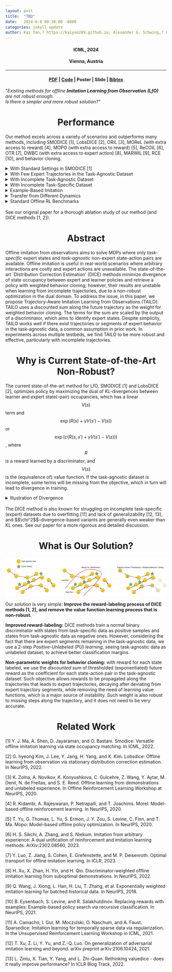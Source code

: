 ```yaml
---
layout: post
title:  "TBD" 
date:   2024-6-8 00:30:00 -0800
categories: jekyll update
author: Kai Yan,? https://kaiyan289.github.io; Alexander G. Schwing,? https://alexander-schwing.de; Yu-Xiong Wang? https://yxw.web.illinois.edu
---
```


<script
  src="https://cdn.mathjax.org/mathjax/latest/MathJax.js?config=TeX-AMS-MML_HTMLorMML"
  type="text/javascript">
</script>

<h4 align="center"> ICML, 2024</h4>  
<h4 align="center"> Vienna, Austria </h4>  
<hr>
<h4 align="center"> <a href="https://arxiv.org/abs/2311.01331">PDF</a> | <a href="https://github.com/KaiYan289/PW-DICE/">Code</a> | Poster | Slide | <a href="/bibtex/PWDICE.txt">Bibtex</a></h4>

<div class="quote"><p><i>"Existing methods for offline <b>Imitation Learning from Observation (LfO)</b> are not robust enough.<br> Is there a simpler and more robust solution?"</i></p></div>

<h1 align="center">Performance</h1>

Our method excels across a variety of scenarios and outperforms many methods, including SMODICE [1], LobsDICE [2], ORIL [3], MOReL (with extra access to reward) [4], MOPO (with extra access to reward) [5], ReCOIL [6], OTR [7], DWBC (with extra access to expert action) [8], MARWIL [9], RCE [10], and behavior cloning.

<details>
	<summary>With Standard Settings in SMODICE [1]</summary>
                <h4 align="center">Vs. SMODICE [1], LObSDICE [2], behavior cloning, ORIL [3], ReCOIL [6]</h4>
                <img src="/assets/TAILO-pic/app/plot-normal-May-2.png">
	<h4 align="center">Vs. OTR [7], DWBC with expert action [8] and MARWIL [9]</h4>
                <img src="/assets/TAILO-pic/app/plot-DWBC-OTR-MARWIL-normal-cameraready.png">
</details>

<details>
	<summary>With Few Expert Trajectories in the Task-Agnostic Dataset</summary>
	<h4 align="center">Vs. SMODICE [1], LObSDICE [2], behavior cloning, ORIL [3], ReCOIL [6]</h4>
                <img src="/assets/TAILO-pic/expert40/plot-expert40-May-2.png">
	<h4 align="center">Vs. OTR [7], DWBC with expert action [8] and MARWIL [9]</h4>
                <img src="/assets/TAILO-pic/app/plot-DWBC-OTR-MARWIL-E40-cameraready.png">
</details>

<details>
	<summary>With Incomplete Task-Agnostic Dataset</summary>
	<img src="/assets/TAILO-pic/incompleteTA/plot-missing-May-2.png">
</details>

<details>
	<summary>With Incomplete Task-Specific Dataset</summary>
	<img src="/assets/TAILO-pic/incompleteTS/plot-ht-May-2-small.png">
</details>

<details>
	<summary>Example-Based Imitation</summary>
	<img src="/assets/TAILO-pic/goal/plot-goal-May-2.png">
</details>

<details>
	<summary>Transfer from Different Dynamics</summary>
	<img src="/assets/TAILO-pic/mismatch/plot-mismatch-May-2.png">
</details>

<details>
	<summary>Standard Offline RL Benchmarks</summary>

<i>Note our method has no access to the ground-truth reward label, which is different from the baselines.</i>

<table>
<tr>
                <th>Environment </th><th> MOReL [4]</th><th> MOPO [5]</th> <th>TAILO (Ours) </th>
</tr><tr>
                <td> Halfcheetah-Medium </td><td> 42.1 </td><td> <b>42.3</b> </td><td> 39.8 </td>                
</tr>
<tr>
                <td> Hopper-Medium </td><td> <b>95.4</b> </td><td> 28 </td><td> 56.2 </td>                
</tr>
<tr>
                <td> Walker2d-Medium </td><td> <b>77.8</b> </td><td> 17.8 </td><td> 71.7 </td>                
</tr>
<tr>
                <td> Halfcheetah-Medium-Replay </td><td> 40.2 </td><td> <b>53.1</b> </td><td> 42.8 </td>                
</tr>
<tr>
                <td> Hopper-Medium-Replay </td><td> <b>93.6</b></td><td> 67.5 </td><td> 83.4 </td>                
</tr>
<tr>
                <td> Walker2d-Medium-Replay </td><td> 49.8 </td><td> 39.0 </td><td> <b>61.2</b> </td>                
</tr>
<tr>
                <td> Halfcheetah-Medium-Expert </td><td> 53.3 </td><td> 63.3 </td><td> <b>94.3</b> </td>                
</tr>
<tr>
                <td> Hopper-Medium-Expert </td><td> 108.7 </td><td> 23.7 </td><td> <b>111.5</b> </td>                
</tr>
<tr>
                <td> Walker2d-Medium-Expert </td><td> 95.6 </td><td> 44.6 </td><td> <b>108.2</b> </td>                
</tr>
<tr>
                <td> Average </td><td> 72.9 </td><td> 42.1 </td><td> <b>74.3</b> </td>                
</tr>
</table>
</details>
<br>
See our original paper for a thorough ablation study of our method (and DICE methods [1, 2]).

<h1 align="center">Abstract</h1>

Offline imitation from observations aims to solve MDPs where only *task-specific* expert states and *task-agnostic* non-expert state-action pairs are available. Offline imitation is useful in real-world scenarios where arbitrary interactions are costly and expert actions are unavailable. The state-of-the-art `DIstribution Correction Estimation' (DICE) methods minimize divergence of state occupancy between expert and learner policies and retrieve a policy with weighted behavior cloning; however, their results are unstable when learning from incomplete trajectories, due to a non-robust optimization in the dual domain. To address the issue, in this paper, we propose Trajectory-Aware Imitation Learning from Observations (TAILO). TAILO uses a discounted sum along the future trajectory as the weight for weighted behavior cloning. The terms for the sum are scaled by the output of a discriminator, which aims to identify expert states. Despite simplicity, TAILO works well if there exist trajectories or segments of expert behavior in the task-agnostic data, a common assumption in prior work. In experiments across multiple testbeds, we find TAILO to be more robust and effective, particularly with incomplete trajectories.

<h1 align="center">Why is Current State-of-the-Art Non-Robust?</h1>

The current state-of-the-art method for LfO, SMODICE [1] and LobsDICE [2], optimizes policy by maximizing the dual of KL-divergences between learner and expert state(-pair) occupancies, which has a linear $$V(s)$$ term and $$\exp(R(s)+\gamma V(s')-V(s))$$ or $$\exp(c(R(s,s')+\gamma V(s')-V(s)))$$, where $$R$$ is a reward learned by a discriminator, and $$V(s)$$ is the (equivalence of) value function. If the task-agnostic dataset is incomplete, some terms will be missing from the objective, which in turn will lead to divergence in training. 

<details>
	<summary>Illustration of Divergence</summary>
                Red corresponds to term missing; training ends early due to NaN.
	<img src="/assets/TAILO-pic/diverg.png">
</details>
<br>
The DICE method is also known for struggling on incomplete task-specific (expert) datasets due to overfitting [11] and lack of generalizability [12, 13], and $$\chi^2$$-divergence-based variants are generally even weaker than KL ones. See our paper for a more rigorous and detailed discussion.

<h1 align="center">What is Our Solution?</h1>

<img src="/assets/TAILO-pic/teaser.png">

Our solution is very simple: <b>Improve the reward-labeling process of DICE methods [1, 2], and remove the value function learning process that is non-robust.</b>

<b>Improved reward-labeling:</b> DICE methods train a normal binary discriminator with states from task-specific data as positive samples and states from task-agnostic data as negative ones. However, considering the fact that there are expert segments remaining in the task-agnostic data, we use a 2-step <i>Positive-Unlabeled (PU) learning</i>, seeing task-agnostic data as unlabeled dataset, to achieve better classification margins.

<b>Non-parametric weights for behavior cloning:</b> with reward for each state labeled, we use the <i>discounted sum</i> of thresholded (exponentiated) future reward as the coefficient for each state-action pair in the task-agnostic dataset. Such objective allows rewards to be propagated along the trajectories that leads to expert trajectories, decaying after deviating from expert trajectory segments, while removing the need of learning value functions, which is a major source of instability. Such weight is also robust to missing steps along the trajectory, and it does not need to be very accurate.  

<h1 align="center">Related Work</h1>

[1] Y. J. Ma, A. Shen, D. Jayaraman, and O. Bastani. Smodice: Versatile offline imitation learning via state occupancy matching. In ICML, 2022.

[2] G. hyeong Kim, J. Lee, Y. Jang, H. Yang, and K. Kim. Lobsdice: Offline learning from observation via stationary distribution correction estimation. In NeurIPS, 2022.

[3] K. Zolna, A. Novikov, K. Konyushkova, C. Gulcehre, Z. Wang, Y. Aytar, M. Denil, N. de Freitas, and S. E. Reed. Offline learning from demonstrations and unlabeled experience. In Offline Reinforcement Learning Workshop at NeurIPS, 2020.

[4] R. Kidambi, A. Rajeswaran, P. Netrapalli, and T. Joachims. Morel: Model-based offline reinforcement learning. In NeurIPS, 2020.

[5] T. Yu, G. Thomas, L. Yu, S. Ermon, J. Y. Zou, S. Levine, C. Finn, and T. Ma. Mopo: Model-based offline policy optimization. In NeurIPS, 2020.

[6] H. S. Sikchi, A. Zhang, and S. Niekum. Imitation from arbitrary experience: A dual unification of reinforcement and imitation learning methods. ArXiv:2302.08560, 2023.

[7] Y. Luo, Z. Jiang, S. Cohen, E. Grefenstette, and M. P. Deisenroth. Optimal transport for offline imitation learning. In ICLR, 2023.

[8] H. Xu, X. Zhan, H. Yin, and H. Qin. Discriminator-weighted offline imitation learning from suboptimal demonstrations. In NeurIPS, 2022.

[9] Q. Wang, J. Xiong, L. Han, H. Liu, T. Zhang, et al. Exponentially weighted imitation learning for batched historical data. In NeurIPS, 2018.

[10] B. Eysenbach, S. Levine, and R. Salakhutdinov. Replacing rewards with examples: Example-based policy search via recursive classification. In NeurIPS, 2021.

[11] A. Camacho, I. Gur, M. Moczulski, O. Naschum, and A. Faust. Sparsedice: Imitation learning for temporally sparse data via regularization. In the Unsupervised Reinforcement Learning Workshop in ICML, 2021.

[12] T. Xu, Z. Li, Y. Yu, and Z.-Q. Luo. On generalization of adversarial imitation learning and beyond. arXiv preprint arXiv:2106.10424, 2021.

[13] L. Ziniu, X. Tian, Y. Yang, and L. Zhi-Quan. Rethinking valuedice - does it really improve performance? In ICLR Blog Track, 2022.

